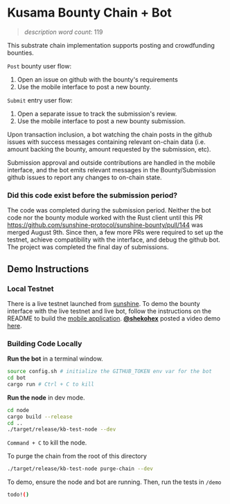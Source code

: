 # Kusama Bounty Chain + Bot
> *description word count*: 119

This substrate chain implementation supports posting and crowdfunding bounties. 

`Post` bounty user flow:
1. Open an issue on github with the bounty's requirements
2. Use the mobile interface to post a new bounty. 

`Submit` entry user flow:
1. Open a separate issue to track the submission's review.
2. Use the mobile interface to post a new bounty submission. 

Upon transaction inclusion, a bot watching the chain posts in the github issues with success messages containing relevant on-chain data (i.e. amount backing the bounty, amount requested by the submission, etc). 

Submission approval and outside contributions are handled in the mobile interface, and the bot emits relevant messages in the Bounty/Submission github issues to report any changes to on-chain state.

### Did this code exist before the submission period?

The code was completed during the submission period. Neither the bot code nor the bounty module worked with the Rust client until this PR https://github.com/sunshine-protocol/sunshine-bounty/pull/144 was merged August 9th. Since then, a few more PRs were required to set up the testnet, achieve compatibility with the interface, and debug the github bot. The project was completed the final day of submissions.

## Demo Instructions

### Local Testnet

There is a live testnet launched from [sunshine](https://github.com/sunshine-protocol/sunshine). To demo the bounty interface with the live testnet and live bot, follow the instructions on the README to build the [mobile application](https://github.com/sunshine-protocol/sunshine-bounty-ui). **[@shekohex](https://github.com/shekohex)** posted a video demo [here](https://www.youtube.com/watch?v=bQSYjOT1R04&feature=youtu.be).

### Building Code Locally

**Run the bot** in a terminal window.
```sh
source config.sh # initialize the GITHUB_TOKEN env var for the bot
cd bot
cargo run # Ctrl + C to kill
```

**Run the node** in dev mode.
```sh
cd node
cargo build --release
cd ..
./target/release/kb-test-node --dev
```

`Command + C` to kill the node.

To purge the chain from the root of this directory
```sh
./target/release/kb-test-node purge-chain --dev
```

To demo, ensure the node and bot are running. Then, run the tests in `/demo`
```sh
todo!()
```


